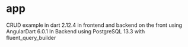 # app
CRUD example in dart 2.12.4 in frontend and backend
on the front using AngularDart 6.0.1
In Backend using PostgreSQL 13.3 with fluent_query_builder
